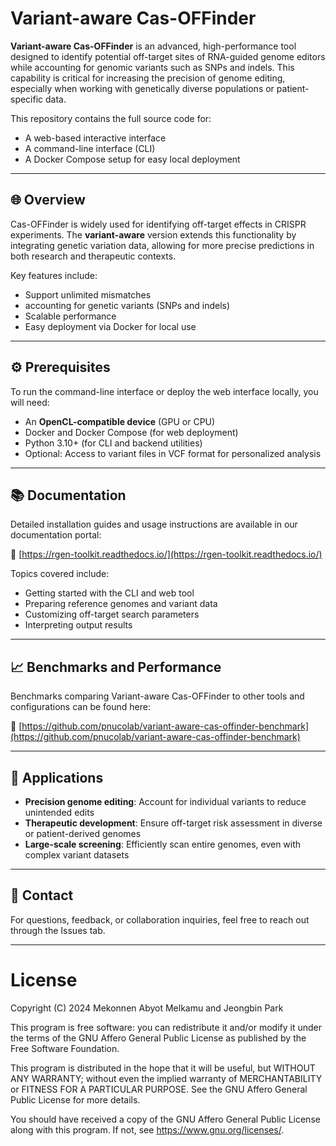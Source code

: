 # Variant-aware Cas-OFFinder

**Variant-aware Cas-OFFinder** is an advanced, high-performance tool designed to identify potential off-target sites of RNA-guided genome editors while accounting for genomic variants such as SNPs and indels. This capability is critical for increasing the precision of genome editing, especially when working with genetically diverse populations or patient-specific data.

This repository contains the full source code for:

- A web-based interactive interface
- A command-line interface (CLI)
- A Docker Compose setup for easy local deployment

---

## 🌐 Overview

Cas-OFFinder is widely used for identifying off-target effects in CRISPR experiments. The **variant-aware** version extends this functionality by integrating genetic variation data, allowing for more precise predictions in both research and therapeutic contexts.

Key features include:

- Support unlimited mismatches
- accounting for genetic variants (SNPs and indels)
- Scalable performance
- Easy deployment via Docker for local use

---

## ⚙️ Prerequisites

To run the command-line interface or deploy the web interface locally, you will need:

- An **OpenCL-compatible device** (GPU or CPU)
- Docker and Docker Compose (for web deployment)
- Python 3.10+ (for CLI and backend utilities)
- Optional: Access to variant files in VCF format for personalized analysis

---

## 📚 Documentation

Detailed installation guides and usage instructions are available in our documentation portal:

🔗 [https://rgen-toolkit.readthedocs.io/](https://rgen-toolkit.readthedocs.io/)

Topics covered include:

- Getting started with the CLI and web tool
- Preparing reference genomes and variant data
- Customizing off-target search parameters
- Interpreting output results

---

## 📈 Benchmarks and Performance

Benchmarks comparing Variant-aware Cas-OFFinder to other tools and configurations can be found here:

🔬 [https://github.com/pnucolab/variant-aware-cas-offinder-benchmark](https://github.com/pnucolab/variant-aware-cas-offinder-benchmark)

---

## 🧬 Applications

- **Precision genome editing**: Account for individual variants to reduce unintended edits
- **Therapeutic development**: Ensure off-target risk assessment in diverse or patient-derived genomes
- **Large-scale screening**: Efficiently scan entire genomes, even with complex variant datasets

---

## 📩 Contact

For questions, feedback, or collaboration inquiries, feel free to reach out through the Issues tab.

---


License
=======

Copyright (C) 2024 Mekonnen Abyot Melkamu and Jeongbin Park

This program is free software: you can redistribute it and/or modify
it under the terms of the GNU Affero General Public License as published
by the Free Software Foundation.

This program is distributed in the hope that it will be useful,
but WITHOUT ANY WARRANTY; without even the implied warranty of
MERCHANTABILITY or FITNESS FOR A PARTICULAR PURPOSE.  See the
GNU Affero General Public License for more details.

You should have received a copy of the GNU Affero General Public License
along with this program.  If not, see https://www.gnu.org/licenses/.
